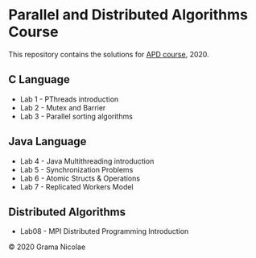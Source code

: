 # Parallel and Distributed Algorithms Course

This repository contains the solutions for [APD course](https://ocw.cs.pub.ro/courses/apd), 2020.

## C Language

- Lab 1 - PThreads introduction
- Lab 2 - Mutex and Barrier
- Lab 3 - Parallel sorting algorithms

## Java Language

- Lab 4 - Java Multithreading introduction
- Lab 5 - Synchronization Problems
- Lab 6 - Atomic Structs & Operations
- Lab 7 - Replicated Workers Model

## Distributed Algorithms

- Lab08 - MPI Distributed Programming Introduction

© 2020 Grama Nicolae
